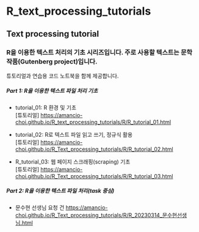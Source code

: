 # R_text_processing_tutorials

## Text processing tutorial

### R을 이용한 텍스트 처리의 기초 시리즈입니다. 주로 사용할 텍스트는 문학 작품(Gutenberg project)입니다.
튜토리얼과 연습용 코드 노트북을 함께 제공합니다.
<br>


##### Part 1: R을 이용한 텍스트 파일 처리 기초<br>
- tutorial_01: R 환경 및 기초<br>
[튜토리얼] <https://amancio-choi.github.io/R_text_processing_tutorials/R/R_tutorial_01.html><br>

- tutorial_02: R로 텍스트 파일 읽고 쓰기, 정규식 활용<br>
[튜토리얼] <https://amancio-choi.github.io/R_Text_processing_tutorials/R/R_tutorial_02.html><br>

- R_tutorial_03: 웹 페이지 스크래핑(scraping) 기초<br>
[튜토리얼] <https://amancio-choi.github.io/R_Text_processing_tutorials/R/R_tutorial_03.html><br>


##### Part 2: R을 이용한 텍스트 파일 처리(task 중심)
- 문수현 선생님 요청 건 <https://amancio-choi.github.io/R_Text_processing_tutorials/R/R_20230314_문수현선생님.html><br>
